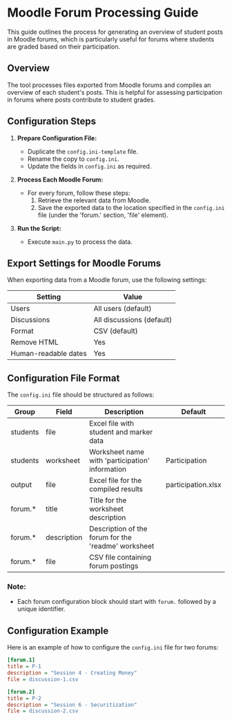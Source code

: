 
# Moodle Forum Processing Guide

This guide outlines the process for generating an overview of student posts in Moodle forums, which is particularly useful for forums where students are graded based on their participation.

## Overview
The tool processes files exported from Moodle forums and compiles an overview of each student's posts. This is helpful for assessing participation in forums where posts contribute to student grades.

## Configuration Steps
1. **Prepare Configuration File:**
   - Duplicate the `config.ini-template` file.
   - Rename the copy to `config.ini`.
   - Update the fields in `config.ini` as required.

2. **Process Each Moodle Forum:**
   - For every forum, follow these steps:
     1. Retrieve the relevant data from Moodle.
     2. Save the exported data to the location specified in the `config.ini` file (under the 'forum.' section, 'file' element).

3. **Run the Script:**
   - Execute `main.py` to process the data.

## Export Settings for Moodle Forums

When exporting data from a Moodle forum, use the following settings:

| Setting              | Value                     |
| -------------------- | ------------------------- |
| Users                | All users (default)       |
| Discussions          | All discussions (default) |
| Format               | CSV (default)             |
| Remove HTML          | Yes                       |
| Human-readable dates | Yes                       |

## Configuration File Format

The `config.ini` file should be structured as follows:

| Group    | Field       | Description                                         | Default            |
| -------- | ----------- | --------------------------------------------------- | ------------------ |
| students | file        | Excel file with student and marker data             |                    |
| students | worksheet   | Worksheet name with 'participation' information     | Participation      |
| output   | file        | Excel file for the compiled results                 | participation.xlsx |
| forum.*  | title       | Title for the worksheet description                 |                    |
| forum.*  | description | Description of the forum for the 'readme' worksheet |                    |
| forum.*  | file        | CSV file containing forum postings                  |                    |

### Note:
- Each forum configuration block should start with `forum.` followed by a unique identifier.

## Configuration Example

Here is an example of how to configure the `config.ini` file for two forums:

```ini
[forum.1]
title = P-1
description = "Session 4 - Creating Money"
file = discussion-1.csv

[forum.2]
title = P-2
description = "Session 6 - Securitization"
file = discussion-2.csv
```
